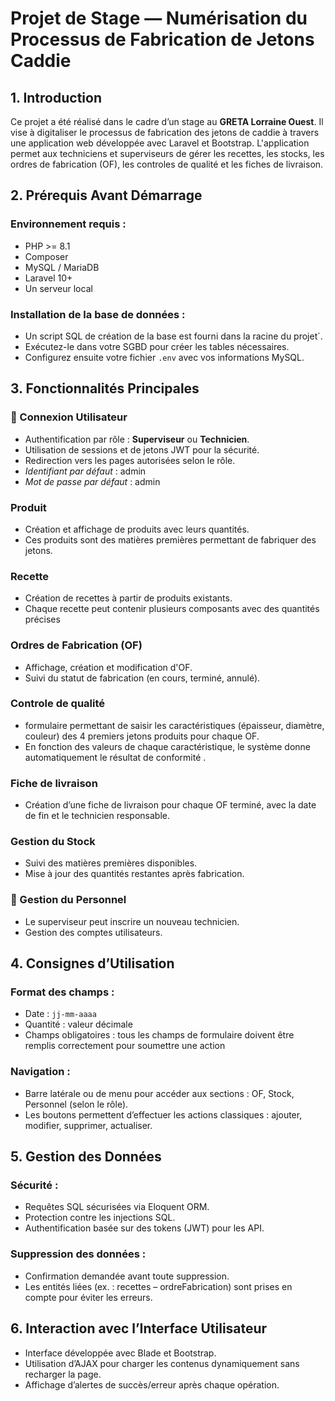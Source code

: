 # Projet de Stage — Numérisation du Processus de Fabrication de Jetons Caddie

## 1. Introduction

Ce projet a été réalisé dans le cadre d’un stage au **GRETA Lorraine Ouest**. Il vise à digitaliser le processus de fabrication des jetons de caddie à travers une application web développée avec Laravel et Bootstrap. L'application permet aux techniciens et superviseurs de gérer les recettes, les stocks, les ordres de fabrication (OF), les controles de qualité et les fiches de livraison.

## 2. Prérequis Avant Démarrage

### Environnement requis :

- PHP >= 8.1
- Composer
- MySQL / MariaDB
- Laravel 10+
- Un serveur local 

### Installation de la base de données :

- Un script SQL de création de la base est fourni dans la racine du projet`.
- Exécutez-le dans votre SGBD pour créer les tables nécessaires.
- Configurez ensuite votre fichier `.env` avec vos informations MySQL.

## 3. Fonctionnalités Principales

### 🔐 Connexion Utilisateur

- Authentification par rôle : **Superviseur** ou **Technicien**.
- Utilisation de sessions et de jetons JWT pour la sécurité.
- Redirection vers les pages autorisées selon le rôle.
 - *Identifiant par défaut* : admin
  - *Mot de passe par défaut* : admin
  
### Produit
- Création et affichage de produits avec leurs quantités. 
- Ces produits sont des matières premières permettant de fabriquer des jetons.

### Recette
  
- Création de recettes à partir de produits existants.
- Chaque recette peut contenir plusieurs composants avec des quantités précises
    
    
### Ordres de Fabrication (OF)

- Affichage, création et modification d'OF.
- Suivi du statut de fabrication (en cours, terminé, annulé).
  

### Controle de qualité

- formulaire permettant de saisir les caractéristiques (épaisseur, diamètre, couleur) des 4 premiers jetons produits pour chaque OF. 
- En fonction des valeurs de chaque caractéristique, le système donne automatiquement le résultat de conformité .
  

### Fiche de livraison
- Création d’une fiche de livraison pour chaque OF terminé, avec la date de fin et le technicien responsable.

### Gestion du Stock

- Suivi des matières premières disponibles.
- Mise à jour des quantités restantes après fabrication.

### 👥 Gestion du Personnel

- Le superviseur peut inscrire un nouveau technicien.
- Gestion des comptes utilisateurs.

## 4. Consignes d’Utilisation

### Format des champs :

- Date : `jj-mm-aaaa`
- Quantité : valeur décimale
- Champs obligatoires : tous les champs de formulaire doivent être remplis correctement pour soumettre une action

### Navigation :

- Barre latérale ou de menu pour accéder aux sections : OF, Stock, Personnel (selon le rôle).
- Les boutons permettent d’effectuer les actions classiques : ajouter, modifier, supprimer, actualiser.

## 5. Gestion des Données

### Sécurité :

- Requêtes SQL sécurisées via Eloquent ORM.
- Protection contre les injections SQL.
- Authentification basée sur des tokens (JWT) pour les API.

### Suppression des données :

- Confirmation demandée avant toute suppression.
- Les entités liées (ex. : recettes – ordreFabrication) sont prises en compte pour éviter les erreurs.

## 6. Interaction avec l’Interface Utilisateur

- Interface développée avec Blade et Bootstrap.
- Utilisation d’AJAX pour charger les contenus dynamiquement sans recharger la page.
- Affichage d’alertes de succès/erreur après chaque opération.


